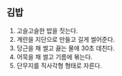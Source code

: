 ## 김밥

1. 고슬고슬한 밥을 짓는다.
2. 계란을 지단으로 만들고 길게 썰어준다.
3. 당근을 채 썰고 끓는 물에 30초 데친다.
4. 어묵을 채 썰고 기름에 볶는다.
5. 단무지를 직사각형 형태로 자른다.
